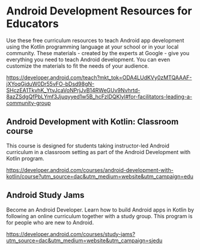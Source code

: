# Android Development Resources for Educators

Use these free curriculum resources to teach Android app development using the Kotlin programming language at your school or in your local community. These materials - created by the experts at Google - give you everything you need to teach Android development. You can even customize the materials to fit the needs of your audience.

https://developer.android.com/teach?mkt_tok=ODA4LUdKVy0zMTQAAAF-jXYoqGjduW0Dr55vFO-bDsd98gN-SHczEA1TkvhK_YtvJcaVoNPrjJvB14RWeGUv9Nvhrtd-8azZSdgQfPbLYmf3Jjuqyyed1w5B_hcFzlDQKlyl#for-facilitators-leading-a-community-group

## Android Development with Kotlin: Classroom course

This course is designed for students taking instructor-led Android curriculum in a classroom setting as part of the Android Development with Kotlin program.

https://developer.android.com/courses/android-development-with-kotlin/course?utm_source=dac&utm_medium=website&utm_campaign=edu

## Android Study Jams

Become an Android Developer. Learn how to build Android apps in Kotlin by following an online curriculum together with a study group. This program is for people who are new to Android.

https://developer.android.com/courses/study-jams?utm_source=dac&utm_medium=website&utm_campaign=sjedu
